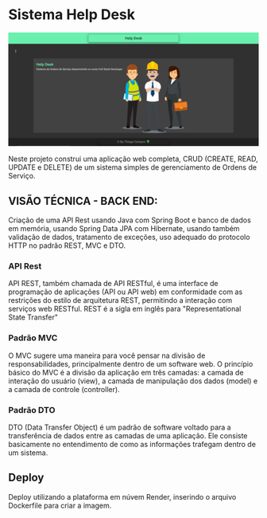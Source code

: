 # Sistema Help Desk

<img src="home.png" alt="Home">

Neste projeto construi uma aplicação web completa, CRUD (CREATE, READ, UPDATE e DELETE) de um sistema simples de gerenciamento de Ordens de Serviço.



## VISÃO TÉCNICA - BACK END:

Criação de uma API Rest usando Java com Spring Boot e banco de dados em memória, 
usando Spring Data JPA com Hibernate, usando também validação de dados, tratamento de exceções, uso adequado do protocolo HTTP no padrão REST, MVC e DTO.

### API Rest

API REST, também chamada de API RESTful, é uma interface de programação de aplicações (API ou API web) em conformidade com as restrições do estilo de arquitetura REST, permitindo a interação com serviços web RESTful. REST é a sigla em inglês para "Representational State Transfer"

### Padrão MVC

O MVC sugere uma maneira para você pensar na divisão de responsabilidades, principalmente dentro de um software web. O princípio básico do MVC é a divisão da aplicação em três camadas: a camada de interação do usuário (view), a camada de manipulação dos dados (model) e a camada de controle (controller).

### Padrão DTO

DTO (Data Transfer Object) é um padrão de software voltado para a transferência de dados entre as camadas de uma aplicação. Ele consiste basicamente no entendimento de como as informações trafegam dentro de um sistema.


## Deploy
Deploy utilizando a plataforma em núvem Render, inserindo o arquivo Dockerfile para criar a imagem.
